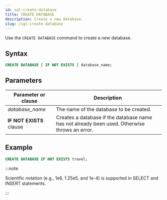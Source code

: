 ```yaml
---
id: sql-create-database
title: CREATE DATABASE
description: Create a new database.
slug: /sql-create-database
---
```


Use the `CREATE DATABASE` command to create a new database.

## Syntax

```sql
CREATE DATABASE [ IF NOT EXISTS ] database_name;
```
## Parameters
|Parameter or clause            | Description           |
|-------------------------------|-----------------------|
|*database_name*                |The name of the database to be created.|
|<b>IF NOT EXISTS</b> clause    |Creates a database if the database name has not already been used. Otherwise throws an error.|

## Example
```sql
CREATE DATABASE IF NOT EXISTS travel;
```

:::note

Scientific notation (e.g., 1e6, 1.25e5, and 1e-4) is supported in SELECT and INSERT statements.

:::